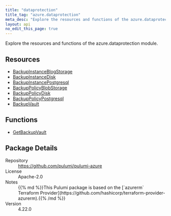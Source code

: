 ```yaml
---
title: "dataprotection"
title_tag: "azure.dataprotection"
meta_desc: "Explore the resources and functions of the azure.dataprotection module."
layout: api
no_edit_this_page: true
---
```


<!-- WARNING: this file was generated by Pulumi Docs Generator. -->
<!-- Do not edit by hand unless you're certain you know what you are doing! -->

Explore the resources and functions of the azure.dataprotection module.

<h2 id="resources">Resources</h2>
<ul class="api">
    <li><a href="backupinstanceblogstorage" title="BackupInstanceBlogStorage"><span class="api-symbol api-symbol--resource"></span>BackupInstanceBlogStorage</a></li>
    <li><a href="backupinstancedisk" title="BackupInstanceDisk"><span class="api-symbol api-symbol--resource"></span>BackupInstanceDisk</a></li>
    <li><a href="backupinstancepostgresql" title="BackupInstancePostgresql"><span class="api-symbol api-symbol--resource"></span>BackupInstancePostgresql</a></li>
    <li><a href="backuppolicyblobstorage" title="BackupPolicyBlobStorage"><span class="api-symbol api-symbol--resource"></span>BackupPolicyBlobStorage</a></li>
    <li><a href="backuppolicydisk" title="BackupPolicyDisk"><span class="api-symbol api-symbol--resource"></span>BackupPolicyDisk</a></li>
    <li><a href="backuppolicypostgresql" title="BackupPolicyPostgresql"><span class="api-symbol api-symbol--resource"></span>BackupPolicyPostgresql</a></li>
    <li><a href="backupvault" title="BackupVault"><span class="api-symbol api-symbol--resource"></span>BackupVault</a></li>
</ul>

<h2 id="functions">Functions</h2>
<ul class="api">
    <li><a href="getbackupvault" title="GetBackupVault"><span class="api-symbol api-symbol--function"></span>GetBackupVault</a></li>
</ul>

<h2 id="package-details">Package Details</h2>
<dl class="package-details">
	<dt>Repository</dt>
	<dd><a href="https://github.com/pulumi/pulumi-azure">https://github.com/pulumi/pulumi-azure</a></dd>
	<dt>License</dt>
	<dd>Apache-2.0</dd>
	<dt>Notes</dt>
	<dd>{{% md %}}This Pulumi package is based on the [`azurerm` Terraform Provider](https://github.com/hashicorp/terraform-provider-azurerm).{{% /md %}}</dd>
	<dt>Version</dt>
	<dd>4.22.0</dd>
</dl>

